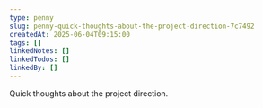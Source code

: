 ```yaml
---
type: penny
slug: penny-quick-thoughts-about-the-project-direction-7c7492
createdAt: 2025-06-04T09:15:00
tags: []
linkedNotes: []
linkedTodos: []
linkedBy: []
---
```


Quick thoughts about the project direction.
